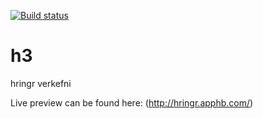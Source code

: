[![Build status](https://ci.appveyor.com/api/projects/status/vrk404gvl1ybgapq/branch/master?svg=true)](https://ci.appveyor.com/project/kristjano/h3/branch/master)
# h3
hringr verkefni

Live preview can be found here: (http://hringr.apphb.com/)
